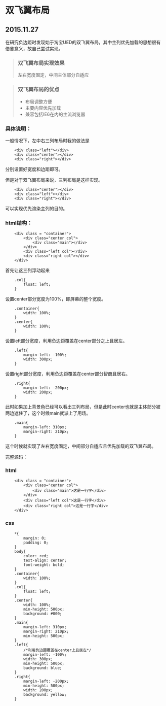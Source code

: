 # 双飞翼布局
## 2015.11.27

在研究负边距时发现始于淘宝UED的双飞翼布局，其中主列优先加载的思想很有借鉴意义，故自己尝试实现。

>### 双飞翼布局实现效果
>左右宽度固定，中间主体部分自适应

>### 双飞翼布局的优点
>- 布局调整方便
>- 主要内容优先加载
>- 兼容包括IE6在内的主流浏览器

### 具体说明：

一般情况下，左中右三列布局时我的做法是

		<div class="left"></div>
		<div class="center"></div>
		<div class="right"></div>
分别设置好宽度和边距即可。

但是对于双飞翼布局来说，三列布局是这样实现。

		<div class="center"></div>
		<div class="left"></div>
		<div class="right"></div>
可以实现优先渲染主列的目的。

### html结构：

		<div class = "container">
			<div class="center col">
				<div class="main"></div>
			</div>
			<div class="left col"></div>
			<div class="right col"></div>
		</div>
首先让这三列浮动起来

		.col{
			float: left;
		}

设置center部分宽度为100%，即屏幕的整个宽度。

		.container{
			width: 100%;
		}
		.center{
			width: 100%;
		}
设置left部分宽度，利用负边距覆盖在center部分之上且居左。

		.left{
			margin-left: -100%;
			width: 300px;
		}
设置right部分宽度，利用负边距覆盖在center部分智商且居右。

		.right{
			margin-left: -200px;
			width: 200px;
		}
此时如果加上背景色已经可以看出三列布局，但是此时center也就是主体部分被两边遮住了，这个时候main就派上了用场。

		.main{
			margin-left: 310px;
			margin-right: 210px;
		}
这个时候就实现了左右宽度固定，中间部分自适应且优先加载的双飞翼布局。

完整源码：

### html

		<div class = "container">
			<div class="center col">
				<div class="main">这是一行字</div>
			</div>
			<div class="left col">这是一行字</div>
			<div class="right col">这是一行字</div>
		</div>

### css

		*{
			margin: 0;
			padding: 0;
		}
		body{
			color: red;
			text-align: center;
			font-weight: bold;
		}
		.container{
			width: 100%;
		}
		.col{
			float: left;
		}
		.center{
			width: 100%;
			min-height: 500px;
			background: #000;
		}
		.main{
			margin-left: 310px;
			margin-right: 210px;
			min-height: 500px;
		}
		.left{
			/*利用负边距覆盖在center上且居左*/
			margin-left: -100%;
			width: 300px;
			min-height: 500px;
			background: blue;
		}
		.right{
			margin-left: -200px;
			min-height: 500px;
			width: 200px;
			background: yellow;
		}